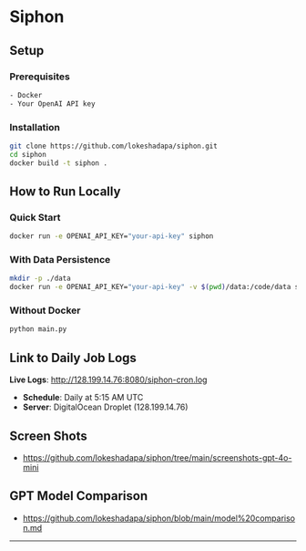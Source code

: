 # Siphon

## Setup

### Prerequisites
```bash
- Docker
- Your OpenAI API key
```

### Installation
```bash
git clone https://github.com/lokeshadapa/siphon.git
cd siphon
docker build -t siphon .
```

## How to Run Locally

### Quick Start
```bash
docker run -e OPENAI_API_KEY="your-api-key" siphon
```

### With Data Persistence
```bash
mkdir -p ./data
docker run -e OPENAI_API_KEY="your-api-key" -v $(pwd)/data:/code/data siphon
```

### Without Docker
```bash
python main.py
```

## Link to Daily Job Logs
**Live Logs**: http://128.199.14.76:8080/siphon-cron.log

- **Schedule**: Daily at 5:15 AM UTC
- **Server**: DigitalOcean Droplet (128.199.14.76)

## Screen Shots
- https://github.com/lokeshadapa/siphon/tree/main/screenshots-gpt-4o-mini

## GPT Model Comparison
- https://github.com/lokeshadapa/siphon/blob/main/model%20comparison.md
---

